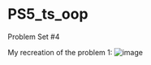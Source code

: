 # PS5_ts_oop
Problem Set #4

My recreation of the problem 1:
![image](https://user-images.githubusercontent.com/113383541/197423519-690bfed8-4e38-4c6a-87fd-87785f1ff2ec.png)
